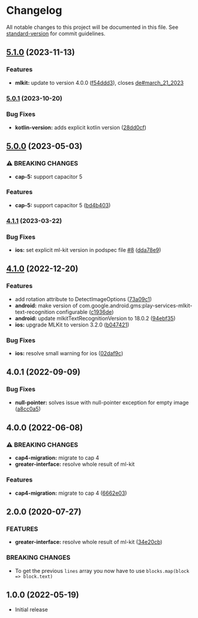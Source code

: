# Changelog

All notable changes to this project will be documented in this file. See [standard-version](https://github.com/conventional-changelog/standard-version) for commit guidelines.

## [5.1.0](https://github.com/Pantrist-dev/capacitor-plugin-ml-kit-text-recognition/compare/v5.0.1...v5.1.0) (2023-11-13)


### Features

* **mlkit:** update to version 4.0.0 ([f54ddd3](https://github.com/Pantrist-dev/capacitor-plugin-ml-kit-text-recognition/commit/f54ddd37fbd3be281dbb414dc6bc2c58bf3580e7)), closes [de#march_21_2023](https://github.com/Pantrist-dev/de/issues/march_21_2023)

### [5.0.1](https://github.com/Pantrist-dev/capacitor-plugin-ml-kit-text-recognition/compare/v5.0.0...v5.0.1) (2023-10-20)


### Bug Fixes

* **kotlin-version:** adds explicit kotlin version ([28dd0cf](https://github.com/Pantrist-dev/capacitor-plugin-ml-kit-text-recognition/commit/28dd0cfe3d6dae6b25bcddeefb5a2db2213220ce))

## [5.0.0](https://github.com/Pantrist-dev/capacitor-plugin-ml-kit-text-recognition/compare/v4.1.1...v5.0.0) (2023-05-03)


### ⚠ BREAKING CHANGES

* **cap-5:** support capacitor 5

### Features

* **cap-5:** support capacitor 5 ([bd4b403](https://github.com/Pantrist-dev/capacitor-plugin-ml-kit-text-recognition/commit/bd4b4039688896bd39d9dd87cf18637cee15d87b))

### [4.1.1](https://github.com/Pantrist-dev/capacitor-plugin-ml-kit-text-recognition/compare/v4.1.0...v4.1.1) (2023-03-22)


### Bug Fixes

* **ios:** set explicit ml-kit version in podspec file [#8](https://github.com/Pantrist-dev/capacitor-plugin-ml-kit-text-recognition/issues/8) ([dda78e9](https://github.com/Pantrist-dev/capacitor-plugin-ml-kit-text-recognition/commit/dda78e9d6c6d4a8c3697cc2b7d9b45fd8c6555ea))

## [4.1.0](https://github.com/Pantrist-dev/capacitor-plugin-ml-kit-text-recognition/compare/v4.0.1...v4.1.0) (2022-12-20)


### Features

* add rotation attribute to DetectImageOptions ([73a09c1](https://github.com/Pantrist-dev/capacitor-plugin-ml-kit-text-recognition/commit/73a09c1cb89ca45aa7b014ec0cf6e477aa846842))
* **android:** make version of com.google.android.gms:play-services-mlkit-text-recognition configurable ([c1936de](https://github.com/Pantrist-dev/capacitor-plugin-ml-kit-text-recognition/commit/c1936de5c4efeaae96bccfcc7daeca0ed0487977))
* **android:** update mlkitTextRecognitionVersion to 18.0.2 ([94ebf35](https://github.com/Pantrist-dev/capacitor-plugin-ml-kit-text-recognition/commit/94ebf35ab3aa6887d3c4563e4ef0ae83bda17cc7))
* **ios:** upgrade MLKit to version 3.2.0 ([b047421](https://github.com/Pantrist-dev/capacitor-plugin-ml-kit-text-recognition/commit/b047421131c5ef7b4de828c7cd2c840a1b02c7a9))


### Bug Fixes

* **ios:** resolve small warning for ios ([02daf9c](https://github.com/Pantrist-dev/capacitor-plugin-ml-kit-text-recognition/commit/02daf9c412481690ec6023481ffa53088ee1fa48))

## 4.0.1 (2022-09-09)

### Bug Fixes

* **null-pointer:** solves issue with null-pointer exception for empty image ([a8cc0a5](https://github.com/Pantrist-dev/capacitor-plugin-ml-kit-text-recognition/commit/a8cc0a595c124592dbdb6bfca813e658999b37f9))

## 4.0.0 (2022-06-08)

### ⚠ BREAKING CHANGES

* **cap4-migration:** migrate to cap 4
* **greater-interface:** resolve whole result of ml-kit

### Features

* **cap4-migration:** migrate to cap 4 ([6662e03](https://github.com/Pantrist-dev/capacitor-plugin-ml-kit-text-recognition/commit/6662e032111298f858005b67b0d207a9800228ff))


## 2.0.0 (2020-07-27)

### FEATURES

* **greater-interface:** resolve whole result of ml-kit ([34e20cb](https://github.com/Pantrist-dev/capacitor-plugin-ml-kit-text-recognition/commit/34e20cb1c6b68a4dd8d5ce27ab9fcf0ebc6d3a59))

### BREAKING CHANGES

- To get the previous `lines` array you now have to use `blocks.map(block => block.text)`


## 1.0.0 (2022-05-19)

- Initial release